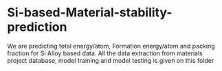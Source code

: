 # Si-based-Material-stability-prediction
We are predicting total energy/atom, Formation energy/atom and packing fraction for Si Alloy based data. All the data extraction from materials project database, model training and model testing is given on this folder
